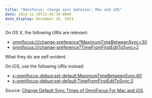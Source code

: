 ```yaml
---
title: "OmniFocus: change sync behavior, Mac and iOS"
date: 2014-12-10T22:45:34-0800
date_display: December 10, 2014
...
```


On OS X, the following URIs are relevant:

* <a href="omnifocus:///change-preference?MaximumTimeBetweenSync=30">omnifocus:///change-preference?MaximumTimeBetweenSync=30</a>
* <a href="omnifocus:///change-preference?TimeFromFirstEditToSync=2">omnifocus:///change-preference?TimeFromFirstEditToSync=2</a>

What they do are self-evident.

On iOS, use the following URIs instead:

* <a href="x-omnifocus-debug:set-default:MaximumTimeBetweenSync:60">x-omnifocus-debug:set-default:MaximumTimeBetweenSync:60</a>
* <a href="x-omnifocus-debug:set-default:TimeFromFirstEditToSync:2">x-omnifocus-debug:set-default:TimeFromFirstEditToSync:2</a>

Source: [Change Default Sync Times of OmniFocus For Mac and iOS](http://www.macstories.net/links/change-default-sync-times-of-omnifocus-for-mac-and-ios/).
